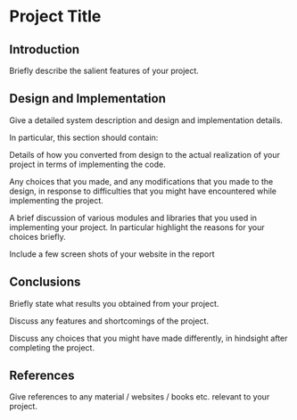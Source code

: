 # Project Title
## Introduction

Briefly describe the salient features of your project.

## Design and Implementation
Give a detailed system description and design and implementation details.

In particular, this section should contain:

Details of how you converted from design to the actual realization of your project in terms of implementing the code.

Any choices that you made, and any modifications that you made to the design, in response to difficulties that you might have encountered while implementing the project.

A brief discussion of various modules and libraries that you used in implementing your project. In particular highlight the reasons for your choices briefly.

Include a few screen shots of your website in the report

## Conclusions
Briefly state what results you obtained from your project.

Discuss any features and shortcomings of the project.

Discuss any choices that you might have made differently, in hindsight after completing the project.

## References
Give references to any material / websites / books etc. relevant to your project.